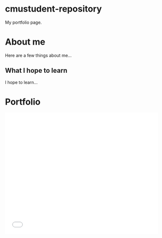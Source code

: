 # cmustudent-repository
My portfolio page. 

# About me
Here are a few things about me...

## What I hope to learn
I hope to learn...

# Portfolio

<iframe id="datawrapper-chart-VCgwE" src="//datawrapper.dwcdn.net/VCgwE/2/" scrolling="no" frameborder="0" style="width: 0; min-width: 100% !important;" height="400"></iframe><script type="text/javascript">if("undefined"==typeof window.datawrapper)window.datawrapper={};window.datawrapper["VCgwE"]={},window.datawrapper["VCgwE"].embedDeltas={"100":583,"200":488,"300":444,"400":400,"500":400,"700":383,"800":383,"900":383,"1000":383},window.datawrapper["VCgwE"].iframe=document.getElementById("datawrapper-chart-VCgwE"),window.datawrapper["VCgwE"].iframe.style.height=window.datawrapper["VCgwE"].embedDeltas[Math.min(1e3,Math.max(100*Math.floor(window.datawrapper["VCgwE"].iframe.offsetWidth/100),100))]+"px",window.addEventListener("message",function(a){if("undefined"!=typeof a.data["datawrapper-height"])for(var b in a.data["datawrapper-height"])if("VCgwE"==b)window.datawrapper["VCgwE"].iframe.style.height=a.data["datawrapper-height"][b]+"px"});</script>
